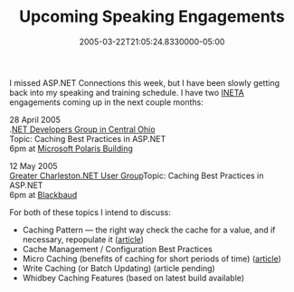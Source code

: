 ﻿---
title: Upcoming Speaking Engagements
date: "2005-03-22T21:05:24.8330000-05:00"
description: "I missed ASP.NET Connections this week, but I have been slowly getting back into my speaking and training schedule. I have two [INETA](http://www.ineta.org/) engagements coming up in the next couple months:"
featuredImage: img/1852-featured.png
---

I missed ASP.NET Connections this week, but I have been slowly getting back into my speaking and training schedule. I have two [INETA](http://www.ineta.org/) engagements coming up in the next couple months:

28 April 2005\
.[NET Developers Group in Central Ohio](http://dev1.eraserver.net/NetDevelopers/Default.aspx)\
Topic: Caching Best Practices in ASP.NET\
6pm at [Microsoft Polaris Building](http://dev1.eraserver.net/NetDevelopers/Directions.aspx)

12 May 2005\
[Greater Charleston.NET User Group](http://groups.yahoo.com/group/GCNUG)Topic: Caching Best Practices in ASP.NET\
6pm at [Blackbaud](http://www.blackbaud.com/)

For both of these topics I intend to discuss:

* Caching Pattern — the right way check the cache for a value, and if necessary, repopulate it ([article](http://msdn.microsoft.com/library/en-us/dnaspp/html/aspnet-cachingtechniquesbestpract.asp))
* Cache Management / Configuration Best Practices
* Micro Caching (benefits of caching for short periods of time) ([article](http://aspalliance.com/251))
* Write Caching (or Batch Updating) (article pending)
* Whidbey Caching Features (based on latest build available)

